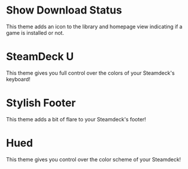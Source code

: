# Show Download Status

This theme adds an icon to the library and homepage view indicating if a game is installed or not.

# SteamDeck U

This theme gives you full control over the colors of your Steamdeck's keyboard!


# Stylish Footer

This theme adds a bit of flare to your Steamdeck's footer!


# Hued

This theme gives you control over the color scheme of your Steamdeck!
